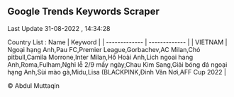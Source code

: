

## Google Trends Keywords Scraper 
 
Last Update 31-08-2022 , 14:34:28

Country List :
 Name  | Keyword |
| ------------- | ------------- |
| VIETNAM | Ngoại hạng Anh,Pau FC,Premier League,Gorbachev,AC Milan,Chó pitbull,Camila Morrone,Inter Milan,Hồ Hoài Anh,Lich ngoai hang Anh,Roma,Fulham,Nghỉ lễ 2/9 mấy ngày,Chau Kim Sang,Giải bóng đá ngoại hạng Anh,Sùi mào gà,Midu,Lisa (BLACKPINK,Đinh Văn Nơi,AFF Cup 2022 |



© Abdul Muttaqin 
